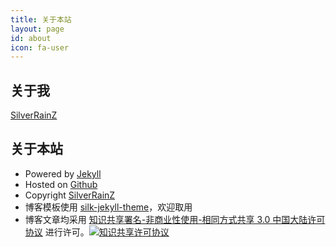 ```yaml
---
title: 关于本站
layout: page
id: about
icon: fa-user
---
```


关于我
-----

[SilverRainZ](http://silverrainz.me)


关于本站
--------

* Powered by [Jekyll](http://jekyllrb.com/)
* Hosted on [Github](https://github.com)
* Copyright [SilverRainZ](http://silverrainz.me)
* 博客模板使用 [silk-jekyll-theme](https://github.com/SilverRainZ/silk-jekyll-theme)，欢迎取用
* 博客文章均采用 <a rel="license" href="http://creativecommons.org/licenses/by-nc-sa/3.0/cn/">知识共享署名-非商业性使用-相同方式共享 3.0 中国大陆许可协议</a> 进行许可。<a rel="license" href="http://creativecommons.org/licenses/by-nc-sa/3.0/cn/"><img alt="知识共享许可协议" style="border-width:0" src="https://i.creativecommons.org/l/by-nc-sa/3.0/cn/80x15.png" /></a>
